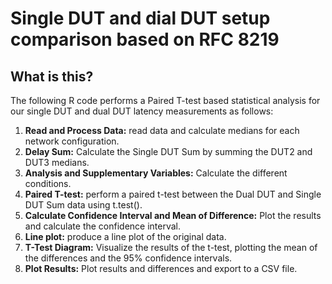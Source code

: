 # Single DUT and dial DUT setup comparison based on RFC 8219
## What is this?

The following R code performs a Paired T-test based statistical analysis for our single DUT and dual DUT latency measurements as follows:

1. **Read and Process Data:** read data and calculate medians for each network configuration.
2. **Delay Sum:** Calculate the Single DUT Sum by summing the DUT2 and DUT3 medians.
3. **Analysis and Supplementary Variables:** Calculate the different conditions.
4. **Paired T-test:** perform a paired t-test between the Dual DUT and Single DUT Sum data using t.test().
5. **Calculate Confidence Interval and Mean of Difference:** Plot the results and calculate the confidence interval.
6. **Line plot:** produce a line plot of the original data.
7. **T-Test Diagram:** Visualize the results of the t-test, plotting the mean of the differences and the 95% confidence intervals.
8. **Plot Results:** Plot results and differences and export to a CSV file.
